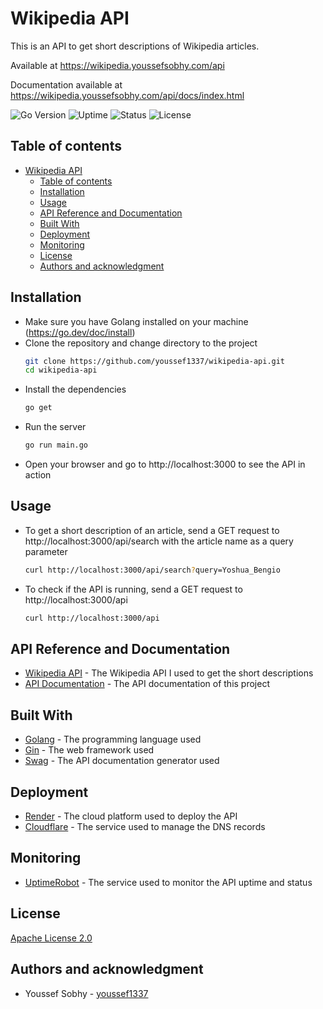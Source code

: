 # Wikipedia API
This is an API to get short descriptions of Wikipedia articles.

Available at https://wikipedia.youssefsobhy.com/api

Documentation available at https://wikipedia.youssefsobhy.com/api/docs/index.html

![Go Version](https://img.shields.io/github/go-mod/go-version/youssef1337/wikipedia-api)
![Uptime](https://img.shields.io/uptimerobot/ratio/m793223758-f73506a770999c5e13ade54f)
![Status](https://img.shields.io/uptimerobot/status/m793223758-f73506a770999c5e13ade54f)
![License](https://img.shields.io/badge/License-Apache%202.0-blue.svg)

## Table of contents
- [Wikipedia API](#wikipedia-api)
  - [Table of contents](#table-of-contents)
  - [Installation](#installation)
  - [Usage](#usage)
  - [API Reference and Documentation](#api-reference-and-documentation)
  - [Built With](#built-with)
  - [Deployment](#deployment)
  - [Monitoring](#monitoring)
  - [License](#license)
  - [Authors and acknowledgment](#authors-and-acknowledgment)

## Installation

- Make sure you have Golang installed on your machine (https://go.dev/doc/install)
- Clone the repository and change directory to the project
  ```bash
  git clone https://github.com/youssef1337/wikipedia-api.git
  cd wikipedia-api
  ```
- Install the dependencies
  ```bash
  go get
  ```
- Run the server
  ```bash
  go run main.go
  ```
- Open your browser and go to http://localhost:3000 to see the API in action

## Usage

- To get a short description of an article, send a GET request to http://localhost:3000/api/search with the article name as a query parameter
  ```bash
  curl http://localhost:3000/api/search?query=Yoshua_Bengio
  ```
- To check if the API is running, send a GET request to http://localhost:3000/api
  ```bash
  curl http://localhost:3000/api
  ```

## API Reference and Documentation
- [Wikipedia API](https://en.wikipedia.org/w/api.php) - The Wikipedia API I used to get the short descriptions
- [API Documentation](https://wikipedia.youssefsobhy.com/api/docs/index.html) - The API documentation of this project

## Built With
- [Golang](https://golang.org/) - The programming language used
- [Gin](https://github.com/gin-gonic/gin) - The web framework used
- [Swag](https://github.com/swaggo/swag) - The API documentation generator used

## Deployment
- [Render](https://render.com/) - The cloud platform used to deploy the API
- [Cloudflare](https://www.cloudflare.com/) - The service used to manage the DNS records

## Monitoring
- [UptimeRobot](https://uptimerobot.com/) - The service used to monitor the API uptime and status

## License
[Apache License 2.0](https://choosealicense.com/licenses/apache-2.0/)

## Authors and acknowledgment
- Youssef Sobhy - [youssef1337](https://github.com/youssef1337)
